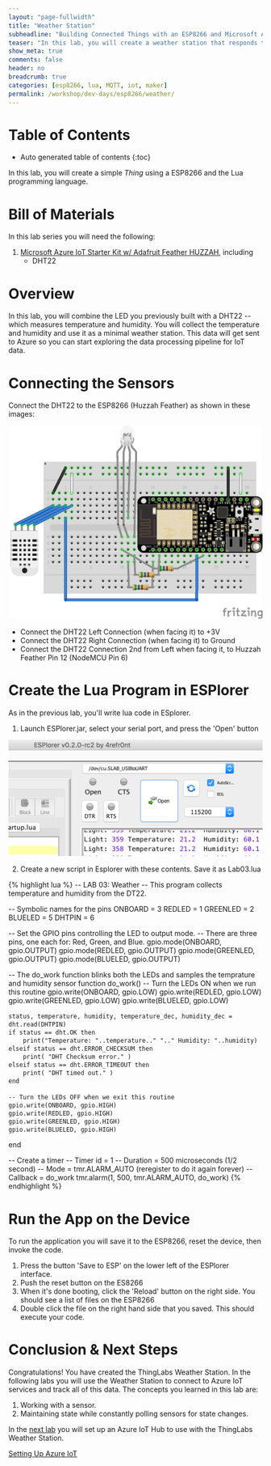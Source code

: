```yaml
---
layout: "page-fullwidth"
title: "Weather Station"
subheadline: "Building Connected Things with an ESP8266 and Microsoft Azure"
teaser: "In this lab, you will create a weather station that responds to records temperature and humidity."
show_meta: true
comments: false
header: no
breadcrumb: true
categories: [esp8266, lua, MQTT, iot, maker]
permalink: /workshop/dev-days/esp8266/weather/
---
```


# Table of Contents
*  Auto generated table of contents
{:toc}

In this lab, you will create a simple _Thing_ using a ESP8266 and the Lua programming language. 

# Bill of Materials
In this lab series you will need the following:

1. [Microsoft Azure IoT Starter Kit w/ Adafruit Feather HUZZAH](https://www.adafruit.com/product/3032), including
    - DHT22
        
# Overview
In this lab, you will combine the LED you previously built with a DHT22 -- which measures temperature and humidity. You will collect the temperature and humidity and use it as a minimal weather station. This data will get sent to Azure so you can start exploring the data processing pipeline for IoT data. 

# Connecting the Sensors
Connect the DHT22 to the ESP8266 (Huzzah Feather) as shown in these images:

<img src="/images/esp8266-dht.png" alt="Connecting DHT to Rails"/>

* Connect the DHT22 Left Connection (when facing it) to +3V
* Connect the DHT22 Right Connection (when facing it) to Ground
* Connect the DHT22 Connection 2nd from Left when facing it, to Huzzah Feather Pin 12 (NodeMCU Pin 6)

# Create the Lua Program in ESPlorer 

As in the previous lab, you'll write lua code in ESplorer.

1. Launch ESPlorer.jar, select your serial port, and press the 'Open' button

<img src="/images/esplorer-connect.png" alt="Launch Esplorer, connect your device" style="width: 600px;"/>

2. Create a new script in Esplorer with these contents. Save it as Lab03.lua

{% highlight lua %}
-- LAB 03: Weather
-- This program collects temperature and humidity from the DT22.

-- Symbolic names for the pins
ONBOARD  = 3
REDLED   = 1
GREENLED = 2
BLUELED  = 5
DHTPIN   = 6

-- Set the GPIO pins controlling the LED to output mode.
-- There are three pins, one each for: Red, Green, and Blue.
gpio.mode(ONBOARD,  gpio.OUTPUT)
gpio.mode(REDLED,   gpio.OUTPUT)
gpio.mode(GREENLED, gpio.OUTPUT)
gpio.mode(BLUELED,  gpio.OUTPUT)

-- The do_work function blinks both the LEDs and samples the temprature and humidity sensor
function do_work()
    -- Turn the LEDs ON when we run this routine
    gpio.write(ONBOARD, gpio.LOW)
    gpio.write(REDLED, gpio.LOW)
    gpio.write(GREENLED, gpio.LOW)
    gpio.write(BLUELED, gpio.LOW)
    
    status, temperature, humidity, temperature_dec, humidity_dec = dht.read(DHTPIN)
    if status == dht.OK then
        print("Temperature: "..temperature.." ".." Humidity: "..humidity)
    elseif status == dht.ERROR_CHECKSUM then
        print( "DHT Checksum error." )
    elseif status == dht.ERROR_TIMEOUT then
        print( "DHT timed out." )
    end
    
    -- Turn the LEDs OFF when we exit this routine
    gpio.write(ONBOARD, gpio.HIGH)
    gpio.write(REDLED, gpio.HIGH)
    gpio.write(GREENLED, gpio.HIGH)
    gpio.write(BLUELED, gpio.HIGH)
end

-- Create a timer 
--   Timer id = 1
--   Duration = 500 microseconds (1/2 second)
--   Mode     = tmr.ALARM_AUTO (reregister to do it again forever)
--   Callback = do_work
tmr.alarm(1, 500, tmr.ALARM_AUTO, do_work)
{% endhighlight %}

# Run the App on the Device
To run the application you will save it to the ESP8266, reset the device, then invoke the code.

1. Press the button 'Save to ESP' on the lower left of the ESPlorer interface.
2. Push the reset button on the ES8266
3. When it's done booting, click the 'Reload' button on the right side.
   You should see a list of files on the ESP8266
4. Double click the file on the right hand side that you saved.
   This should execute your code.

# Conclusion &amp; Next Steps
Congratulations! You have created the ThingLabs Weather Station. In the following labs you will use the Weather Station to connect to Azure IoT services and track all of this data. The concepts you learned in this lab are:

1. Working with a sensor.
2. Maintaining state while constantly polling sensors for state changes.

In the [next lab][nextlab] you will set up an Azure IoT Hub to use with the ThingLabs Weather Station. 

<a class="radius button small" href="{{ site.url }}/workshop/dev-days/esp8266/setup-azure-iot-hub/">Setting Up Azure IoT</a>

[nextlab]: /workshop/dev-days/esp8266/setup-azure-iot-hub/